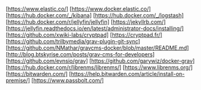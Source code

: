 [https://www.elastic.co/]
[https://www.docker.elastic.co/]
[https://hub.docker.com/_/kibana]
[https://hub.docker.com/_/logstash]
[https://hub.docker.com/r/jellyfin/jellyfin]
[https://jekyllrb.com/]
[https://jellyfin.readthedocs.io/en/latest/administrator-docs/installing/]
[https://github.com/xwiki-labs/cryptpad]
[https://cryptpad.fr/]
[https://github.com/trilbymedia/grav-plugin-git-sync]
[https://github.com/NMathar/gravcms-docker/blob/master/README.md]
[http://blog.btskyrise.com/posts/grav-cms-for-developers]
[https://github.com/evnsio/grav]
[https://github.com/garywiz/docker-grav]
[https://hub.docker.com/r/librenms/librenms/]
[https://www.librenms.org/]
[https://bitwarden.com/]
[https://help.bitwarden.com/article/install-on-premise/]
[https://www.passbolt.com/]
